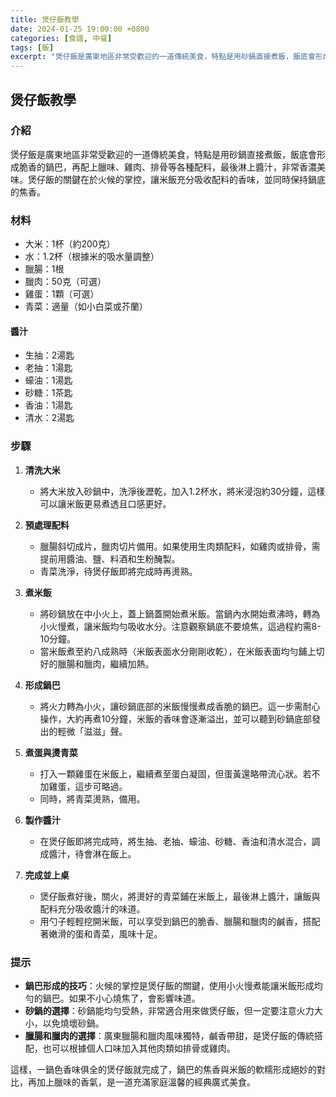 ```yaml
---
title: 煲仔飯教學
date: 2024-01-25 19:00:00 +0800
categories: [食譜, 中餐]
tags: [飯] 
excerpt: "煲仔飯是廣東地區非常受歡迎的一道傳統美食，特點是用砂鍋直接煮飯，飯底會形成脆香的鍋巴，再配上臘味、雞肉、排骨等各種配料，最後淋上醬汁，非常香濃美味。煲仔飯的關鍵在於火候的掌控，讓米飯充分吸收配料的香味，並同時保持鍋底的焦香"
---
```


## 煲仔飯教學

### 介紹
煲仔飯是廣東地區非常受歡迎的一道傳統美食，特點是用砂鍋直接煮飯，飯底會形成脆香的鍋巴，再配上臘味、雞肉、排骨等各種配料，最後淋上醬汁，非常香濃美味。煲仔飯的關鍵在於火候的掌控，讓米飯充分吸收配料的香味，並同時保持鍋底的焦香。

### 材料
- 大米：1杯（約200克）
- 水：1.2杯（根據米的吸水量調整）
- 臘腸：1根
- 臘肉：50克（可選）
- 雞蛋：1顆（可選）
- 青菜：適量（如小白菜或芥蘭）

#### 醬汁
- 生抽：2湯匙
- 老抽：1湯匙
- 蠔油：1湯匙
- 砂糖：1茶匙
- 香油：1湯匙
- 清水：2湯匙

### 步驟

1. **清洗大米**
   - 將大米放入砂鍋中，洗淨後瀝乾，加入1.2杯水，將米浸泡約30分鐘，這樣可以讓米飯更易煮透且口感更好。

2. **預處理配料**
   - 臘腸斜切成片，臘肉切片備用。如果使用生肉類配料，如雞肉或排骨，需提前用醬油、鹽、料酒和生粉醃製。
   - 青菜洗淨，待煲仔飯即將完成時再燙熟。

3. **煮米飯**
   - 將砂鍋放在中小火上，蓋上鍋蓋開始煮米飯。當鍋內水開始煮沸時，轉為小火慢煮，讓米飯均勻吸收水分。注意觀察鍋底不要燒焦，這過程約需8-10分鐘。
   - 當米飯煮至約八成熟時（米飯表面水分剛剛收乾），在米飯表面均勻鋪上切好的臘腸和臘肉，繼續加熱。

4. **形成鍋巴**
   - 將火力轉為小火，讓砂鍋底部的米飯慢慢煮成香脆的鍋巴。這一步需耐心操作，大約再煮10分鐘，米飯的香味會逐漸溢出，並可以聽到砂鍋底部發出的輕微「滋滋」聲。

5. **煮蛋與燙青菜**
   - 打入一顆雞蛋在米飯上，繼續煮至蛋白凝固，但蛋黃還略帶流心狀。若不加雞蛋，這步可略過。
   - 同時，將青菜燙熟，備用。

6. **製作醬汁**
   - 在煲仔飯即將完成時，將生抽、老抽、蠔油、砂糖、香油和清水混合，調成醬汁，待會淋在飯上。

7. **完成並上桌**
   - 煲仔飯煮好後，關火，將燙好的青菜鋪在米飯上，最後淋上醬汁，讓飯與配料充分吸收醬汁的味道。
   - 用勺子輕輕挖開米飯，可以享受到鍋巴的脆香、臘腸和臘肉的鹹香，搭配著嫩滑的蛋和青菜，風味十足。

### 提示
- **鍋巴形成的技巧**：火候的掌控是煲仔飯的關鍵，使用小火慢煮能讓米飯形成均勻的鍋巴。如果不小心燒焦了，會影響味道。
- **砂鍋的選擇**：砂鍋能均勻受熱，非常適合用來做煲仔飯，但一定要注意火力大小，以免燒壞砂鍋。
- **臘腸和臘肉的選擇**：廣東臘腸和臘肉風味獨特，鹹香帶甜，是煲仔飯的傳統搭配，也可以根據個人口味加入其他肉類如排骨或雞肉。

這樣，一鍋色香味俱全的煲仔飯就完成了，鍋巴的焦香與米飯的軟糯形成絕妙的對比，再加上臘味的香氣，是一道充滿家庭溫馨的經典廣式美食。
